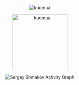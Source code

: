 	
<p align="center"><img src="https://github-readme-streak-stats.herokuapp.com?user=kuqmua&date_format=M%20j%5B%2C%20Y%5D" alt="kuqmua" /></p>

<p align="center"><img height="180em" src="https://github-readme-stats.vercel.app/api/top-langs?username=kuqmua&show_icons=true&locale=en&layout=compact&hide_border=true&theme=vue" alt="kuqmua" align = "center"/></p>

<p align="center"<a href="#"><img alt="Sergey Shmakov Activity Graph" src="https://activity-graph.herokuapp.com/graph?username=kuqmua&bg_color=ffffff&color=2e98ff&line=ff6700&point=ff0000&hide_border=true&" /></a></p>



<!--
**kuqmua/kuqmua** is a ✨ _special_ ✨ repository because its `README.md` (this file) appears on your GitHub profile.

Here are some ideas to get you started:

- 🔭 I’m currently working on ...
- 🌱 I’m currently learning ...
- 👯 I’m looking to collaborate on ...
- 🤔 I’m looking for help with ...
- 💬 Ask me about ...
- 📫 How to reach me: ...
- 😄 Pronouns: ...
- ⚡ Fun fact: ...
-->
